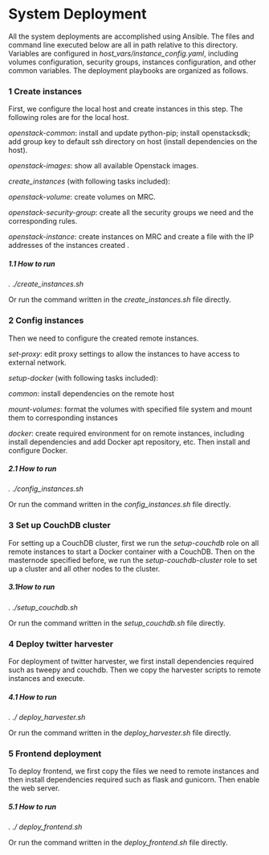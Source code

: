 # System Deployment

All the system deployments are accomplished using Ansible. The files and command line executed below are all in path relative to this directory. Variables are configured in *host_vars/instance_config.yaml*, including volumes configuration, security groups, instances configuration, and other common variables. The deployment playbooks are organized as follows.

### 1 Create instances

First, we configure the local host and create instances in this step. The following roles are for the local host.

*openstack-common*: install and update python-pip; install openstacksdk; add group key to default ssh directory on host (install dependencies on the host).

*openstack-images*: show all available Openstack images.

*create_instances* (with following tasks included): 

*openstack-volume*: create volumes on MRC.

*openstack-security-group*: create all the security groups we need and the corresponding rules.

*openstack-instance*: create instances on MRC and create a file with the IP addresses of the instances created .

##### 1.1  How to run

*. ./create_instances.sh*

Or run the command written in the *create_instances.sh* file directly.

### 2  Config instances

Then we need to configure the created remote instances. 

*set-proxy*: edit proxy settings to allow the instances to have access to external network.

*setup-docker* (with following tasks included): 

*common*: install dependencies on the remote host

*mount-volumes*: format the volumes with specified file system and mount them to corresponding instances

*docker*: create required environment for on remote instances, including install dependencies and add Docker apt repository, etc. Then install and configure Docker.

##### 2.1 How to run

*. ./config_instances.sh*

Or run the command written in the *config_instances.sh* file directly.

### 3  Set up CouchDB cluster

For setting up a CouchDB cluster, first we run the *setup-couchdb* role on all remote instances to start a Docker container with a CouchDB. Then on the masternode specified before, we run the *setup-couchdb-cluster* role to set up a cluster and all other nodes to the cluster.

##### 3.1How to run

*. ./setup_couchdb.sh*

Or run the command written in the *setup_couchdb.sh* file directly.

### 4 Deploy twitter harvester

For deployment of twitter harvester, we first install dependencies required such as tweepy and couchdb. Then we copy the harvester scripts to remote instances and execute.

##### 4.1 How to run

*. ./* *deploy_harvester.sh*

Or run the command written in the *deploy_harvester.sh* file directly.

### 5 Frontend deployment

To deploy frontend, we first copy the files we need to remote instances and then install dependencies required such as flask and gunicorn. Then enable the web server.

##### 5.1 How to run

*. ./* *deploy_frontend.sh*

Or run the command written in the *deploy_frontend.sh* file directly.